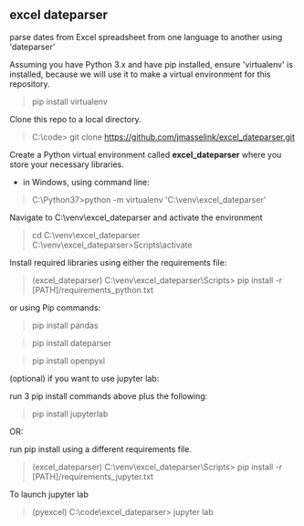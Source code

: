 ## excel dateparser
parse dates from Excel spreadsheet from one language to another using 'dateparser'

Assuming you have Python 3.x and have pip installed, ensure 'virtualenv' is installed, because we will use it to make a virtual environment for this repository.
> pip install virtualenv

Clone this repo to a local directory.
> C:\code> git clone https://github.com/jmasselink/excel_dateparser.git

Create a Python virtual environment called **excel_dateparser** where you store your necessary libraries.
 - in Windows, using command line:
>  C:\Python37>python -m virtualenv 'C:\venv\excel_dateparser'

Navigate to C:\venv\excel_dateparser and activate the environment
> cd C:\venv\excel_dateparser
> C:\venv\excel_dateparser>Scripts\activate

Install required libraries using either the requirements file:
> (excel_dateparser) C:\venv\excel_dateparser\Scripts> pip install -r [PATH]/requirements_python.txt

  or using Pip commands:
  >pip install pandas

  >pip install dateparser

  >pip install openpyxl

(optional) if you want to use jupyter lab:

run 3 pip install commands above plus the following:
> pip install jupyterlab

OR:

run pip install using a different requirements file.
> (excel_dateparser) C:\venv\excel_dateparser\Scripts> pip install -r [PATH]/requirements_jupyter.txt

  To launch jupyter lab
  > (pyexcel) C:\code\excel_dateparser> jupyter lab
